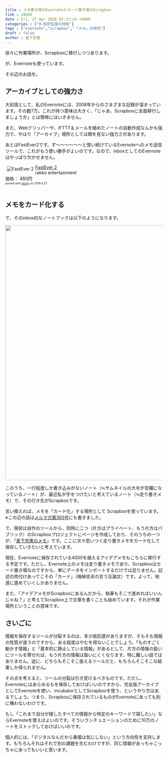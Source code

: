 ```yaml
---
title : メモ置き場のEvernoteとカード置き場のScrapbox
link : 24609
date : Fri, 27 Apr 2018 03:37:24 +0000
categories : ["0-知的生産の技術"]
tags : ["evernote","scrapbox","「メモ」の研究"]
draft : false
author : 倉下忠憲
---
```


徐々に作業場所が、Scrapboxに移行しつつあります。

が、Evernoteも使っています。

その辺のお話を。

<h2>アーカイブとしての強力さ</h2>

大前提として、私のEvernoteには、2008年からのさまざまな記録が溜まっています。その数7万。これが持つ意味は大きく、「じゃあ、Scrapboxに全面移行しましょうか」とは簡単にはいきません。

また、Webクリッパーや、IFTTT＆メールを絡めたノートの自動作成なんかも強力で、やはり「アーカイブ」場所としては類を見ない強力さがあります。

あとはFastEver2です。ず〜〜〜〜〜〜と使い続けているEvernoteへのメモ送信ツールで、これがもう使い勝手がよいのです。なので、inboxとしてのEvernoteはやっぱり欠かせません。

<div class="sticky-itslink"><a href="https://itunes.apple.com/jp/app/fastever-2/id1039596715?mt=8&uo=4&at=11l4y8" rel="nofollow" target="_blank"><img src="https://is1-ssl.mzstatic.com/image/thumb/Purple128/v4/55/c8/55/55c85585-7d4f-2271-e178-557509a233c7/source/60x60bb.jpg" style="border-style:none;float:left;margin:5px;" alt="FastEver 2" title="FastEver 2" ></a><div class="sticky-itslinktext"><a href="https://itunes.apple.com/jp/app/fastever-2/id1039596715?mt=8&uo=4&at=11l4y8" rel="nofollow" target="_blank">FastEver 2</a><br>rakko entertainment<br>価格： 480円<br><span style="font-size:xx-small;">posted with <a href="http://sticky.linclip.com/linkmaker/" target="_blank">sticky</a> on 2018.4.27</span></div><br style="clear:left;" ></div> 

<h2>メモをカード化する</h2>

で、そのinbox的なノートブックは以下のようになります。

<a href="https://rashita.net/blog/?attachment_id=24611" rel="attachment wp-att-24611"><img src="https://rashita.net/blog/wp-content/uploads/2018/04/screenshot-82.png" alt="" width="1415" height="813" class="alignnone size-full wp-image-24611" /></a>

このうち、一行程度しか書き込みがないノート（≒サムネイルの大半が空欄になっているノート）が、最近私が手をつけたいと考えているノート（≒走り書きメモ）で、その行き先がScrapboxです。

言い換えれば、メモを「カード化」する場所として Scrapboxを使っています。
※この辺の話は<a href="https://note.mu/rashita/n/n081cdd5921c9">メルマガ第393号</a>にも書きました。

で、現状は自作のツールから、同時に二つ（片方はプライベート、もう片方はパブリック）のScrapboxプロジェクトにページを作成しており、そのうちの一つが、「<a href="https://scrapbox.io/rashitamemo/">倉下忠憲のメモ</a>」です。ここに次々思いつく走り書きメモをカード化して保存していきたいと考えています。

現在、Evernoteに保存されている4000を越えるアイデアメモもこちらに移行する予定です。ただし、Evernote上のメモは走り書きメモであり、Scrapboxはカード置き場なのですから、単にデータをインポートするだけでは足りません。記述の肉付けあってこその「カード」（梅棹忠夫の言う豆論文）です。よって、地道に進めていくしかありません。

また、「アイデアメモがScrapboxにあるんだから、執筆もそこで進めればいいんじゃね？」と考えてScrapbox上で文章を書くことも始めています。それが作業場所ということの意味です。

<h2>さいごに</h2>

情報を保存するツールが分裂するのは、多少抵抗感がありますが、そもそも情報の性質が違うのですから、ある程度はやむを得ないことでしょう。「ものすごく動かす情報」と「基本的に静止している情報」があるとして、片方の情報の扱いにツールを寄せれば、もう片方の情報は扱いにくくなります。特に難しい話ではありません。逆に、どちらもそこそこ扱えるツールだと、もちろんそこそこな結果しか得られません。

その点を考えると、ツールの分裂は引き受けるべきものです。ただし、Evernoteにはあらゆるもを保存しておけばいいのですから、完全版アーカイブとしてEvernoteを使い、incubatorとしてScrapboxを使う、というやり方はあるでしょう。つまり、Scrapboxに保存されているものがEvernoteにあっても別に構わないわけです。

もし「これまで自分が接したすべての情報から特定のキーワードで探したい」ならEvernoteを使えばよいのです。そういうシチュエーションのために10万のノートをストックしておけばいいのです。

個人的には、「デジタルなんだから重複は気にしない」という方向性を支持します。もちろんそれはそれで別の課題を生むわけですが、同じ情報があっちゃこっちゃにあってもいいと思います。
